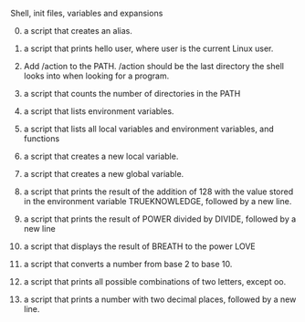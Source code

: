 Shell, init files, variables and expansions

0. a script that creates an alias.

1. a script that prints hello user, where user is the current Linux user.

2. Add /action to the PATH. /action should be the last directory the shell looks into when looking for a program.

3. a script that counts the number of directories in the PATH

4. a script that lists environment variables.

5. a script that lists all local variables and environment variables, and functions

6. a script that creates a new local variable.

7. a script that creates a new global variable.

8. a script that prints the result of the addition of 128 with the value stored in the environment variable TRUEKNOWLEDGE, followed by a new line.

9. a script that prints the result of POWER divided by DIVIDE, followed by a new line

10. a script that displays the result of BREATH to the power LOVE

11. a script that converts a number from base 2 to base 10.

12. a script that prints all possible combinations of two letters, except oo.

13. a script that prints a number with two decimal places, followed by a new line.
